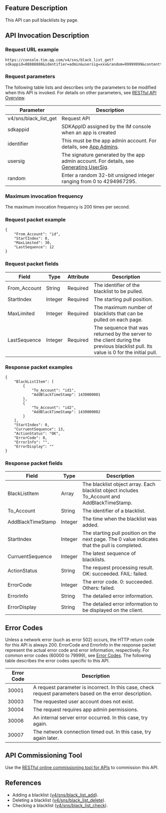 ## Feature Description

 This API can pull blacklists by page.

## API Invocation Description

### Request URL example

```
https://console.tim.qq.com/v4/sns/black_list_get?sdkappid=88888888&identifier=admin&usersig=xxx&random=99999999&contenttype=json 
```

### Request parameters

The following table lists and describes only the parameters to be modified when this API is invoked. For details on other parameters, see [RESTful API Overview](https://intl.cloud.tencent.com/document/product/1047/34620).

| Parameter | Description |
| ------------------ | ------------------------------------ |
| v4/sns/black_list_get | Request API |
| sdkappid | SDKAppID assigned by the IM console when an app is created |
| identifier | This must be the app admin account. For details, see [App Admins](https://intl.cloud.tencent.com/document/product/1047/33517#app-.E7.AE.A1.E7.90.86.E5.91.98). |
| usersig | The signature generated by the app admin account. For details, see [Generating UserSig](https://intl.cloud.tencent.com/document/product/1047/34385). |
| random | Enter a random 32-bit unsigned integer ranging from 0 to 4294967295. |

### Maximum invocation frequency

The maximum invocation frequency is 200 times per second.

### Request packet example

```
{
	"From_Account": "id",
	"StartIndex": 0,
	"MaxLimited": 30,
	"LastSequence": 12
}
```

### Request packet fields

| Field | Type | Attribute | Description |
| ------------ | ------- | ---- | ------------------------------------------------------ |
| From_Account | String | Required | The identifier of the blacklist to be pulled. |
| StartIndex | Integer | Required | The starting pull position. |
| MaxLimited | Integer | Required | The maximum number of blacklists that can be pulled on each page. |
| LastSequence | Integer | Required | The sequence that was returned by the server to the client during the previous blacklist pull. Its value is 0 for the initial pull. |

### Response packet examples

```
{
	"BlackListItem": [
		{
			"To_Account": "id1",
			"AddBlackTimeStamp": 1430000001
		},
		{
			"To_Account": "id2",
			"AddBlackTimeStamp": 1430000002
		}
	],
	"StartIndex": 0,
	"CurruentSequence": 13,
	"ActionStatus": "OK",
	"ErrorCode": 0,
	"ErrorInfo": "",
	"ErrorDisplay": ""
}
```

### Response packet fields

| Field | Type | Description |
| ----------------- | ------- | ------------------------------------------------------------ |
| BlackListItem | Array | The blacklist object array. Each blacklist object includes To_Account and AddBlackTimeStamp. |
| To_Account | String | The identifier of a blacklist. |
| AddBlackTimeStamp | Integer | The time when the blacklist was added. |
| StartIndex | Integer | The starting pull position on the next page. The 0 value indicates that the pull is completed. |
| CurruentSequence | Integer | The latest sequence of blacklists. |
| ActionStatus | String | The request processing result. OK: succeeded. FAIL: failed. |
| ErrorCode | Integer | The error code. 0: succeeded. Others: failed. |
| ErrorInfo | String | The detailed error information. |
| ErrorDisplay | String | The detailed error information to be displayed on the client. |

## Error Codes

 Unless a network error (such as error 502) occurs, the HTTP return code for this API is always 200. ErrorCode and ErrorInfo in the response packet represent the actual error code and error information, respectively.
For common error codes (60000 to 79999), see [Error Codes](https://intl.cloud.tencent.com/document/product/1047/34348).
The following table describes the error codes specific to this API.

| Error Code | Description |
| ------ | ------------------------------------------------------------ |
| 30001 | A request parameter is incorrect. In this case, check request parameters based on the error description. |
| 30003 | The requested user account does not exist. |
| 30004 | The request requires app admin permissions. |
| 30006 | An internal server error occurred. In this case, try again. |
| 30007 | The network connection timed out. In this case, try again later. |

## API Commissioning Tool

Use the [RESTful online commissioning tool for APIs](https://avc.cloud.tencent.com/im/APITester/APITester.html#v4/sns/black_list_get) to commission this API.

## References

- Adding a blacklist (<a href="https://intl.cloud.tencent.com/document/product/1047/34911">v4/sns/black_list_add</a>).
- Deleting a blacklist (<a href="https://intl.cloud.tencent.com/document/product/1047/34912">v4/sns/black_list_delete</a>).
- Checking a blacklist (<a href="https://intl.cloud.tencent.com/document/product/1047/34913">v4/sns/black_list_check</a>).
